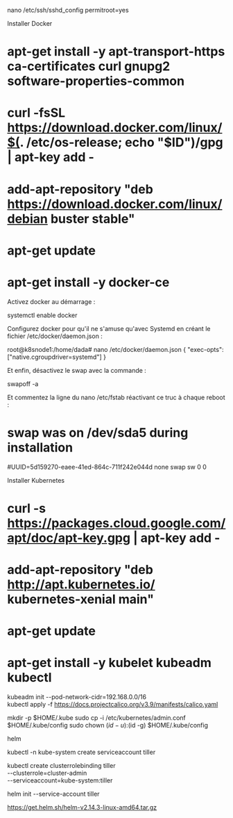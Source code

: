 nano /etc/ssh/sshd_config permitroot=yes


Installer Docker

# apt-get install -y apt-transport-https ca-certificates curl gnupg2 software-properties-common
# curl -fsSL https://download.docker.com/linux/$(. /etc/os-release; echo "$ID")/gpg | apt-key add -
# add-apt-repository "deb https://download.docker.com/linux/debian buster stable"
# apt-get update
# apt-get install -y docker-ce

Activez docker au démarrage :

systemctl enable docker

Configurez docker pour qu'il ne s'amuse qu'avec Systemd en créant le fichier /etc/docker/daemon.json :

root@k8snode1:/home/dada# nano /etc/docker/daemon.json
{
    "exec-opts": ["native.cgroupdriver=systemd"]
}

Et enfin, désactivez le swap avec la commande :

swapoff -a

Et commentez la ligne du nano /etc/fstab réactivant ce truc à chaque reboot :

# swap was on /dev/sda5 during installation
#UUID=5d159270-eaee-41ed-864c-711f242e044d none            swap    sw                                                     0       0

Installer Kubernetes

# curl -s https://packages.cloud.google.com/apt/doc/apt-key.gpg | apt-key add -
# add-apt-repository "deb http://apt.kubernetes.io/ kubernetes-xenial main"
# apt-get update
# apt-get install -y kubelet kubeadm kubectl


kubeadm init --pod-network-cidr=192.168.0.0/16   
kubectl apply -f https://docs.projectcalico.org/v3.9/manifests/calico.yaml


 mkdir -p $HOME/.kube
  sudo cp -i /etc/kubernetes/admin.conf $HOME/.kube/config
  sudo chown $(id -u):$(id -g) $HOME/.kube/config




helm

kubectl -n kube-system create serviceaccount tiller

kubectl create clusterrolebinding tiller \
  --clusterrole=cluster-admin \
  --serviceaccount=kube-system:tiller

helm init --service-account tiller


https://get.helm.sh/helm-v2.14.3-linux-amd64.tar.gz





